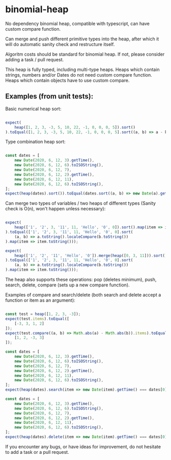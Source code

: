 # binomial-heap

No dependency binomial heap, compatible with typescript, can have custom compare function.

Can merge and push different primitive types into the heap, after which it will do automatic sanity check and restructure itself.


Algoritm costs should be standard for binomial heap. If not, please consider adding a task / pull request.


This heap is fully typed, including multi-type heaps. Heaps which contain strings, numbers and/or Dates do not need custom compare function.
Heaps which contain objects have to use custom compare.


## Examples (from unit tests):

Basic numerical heap sort:

```typescript

expect(
    heap([1, 2, 3, -3, 5, 10, 22, -1, 0, 0, 0, 5]).sort()
).toEqual([1, 2, 3, -3, 5, 10, 22, -1, 0, 0, 0, 5].sort((a, b) => a - b));

```

Type combination heap sort:

```typescript

const dates = [
    new Date(2020, 6, 12, 3).getTime(),
    new Date(2020, 6, 12, 6).toISOString(),
    new Date(2020, 6, 12, 7),
    new Date(2020, 6, 12, 2).getTime(),
    new Date(2020, 6, 12, 11),
    new Date(2020, 6, 12, 6).toISOString(),
];
expect(heap(dates).sort()).toEqual(dates.sort((a, b) => new Date(a).getTime() - new Date(b).getTime()));

```

Can merge two types of variables / two heaps of different types (Sanity check is O(n), won't happen unless necessary):

```typescript

expect(
    heap(['1', '2', 3, '11', 11, 'Hello', '0', 0]).sort().map(item => item.toString())
).toEqual(['1', '2', 3, '11', 11, 'Hello', '0', 0].sort(
    (a, b) => a.toString().localeCompare(b.toString())
).map(item => item.toString()));

expect(
    heap(['1', '2', '11', 'Hello', '0']).merge(heap([0, 3, 11])).sort().map(item => item.toString())
).toEqual(['1', '2', 3, '11', 11, 'Hello', '0', 0].sort(
    (a, b) => a.toString().localeCompare(b.toString())
).map(item => item.toString()));

```

The heap also supports these operations: pop (deletes minimum), push, search, delete, compare (sets up a new compare function).


Examples of compare and search/delete (both search and delete accept a function or item as an argument):

```typescript

const test = heap([1, 2, 3, -3]);
expect(test.items).toEqual([
    [-3, 3, 1, 2]
]);
expect(test.compare((a, b) => Math.abs(a) - Math.abs(b)).items).toEqual([
    [1, 2, -3, 3]
]);

const dates = [
    new Date(2020, 6, 12, 3).getTime(),
    new Date(2020, 6, 12, 6).toISOString(),
    new Date(2020, 6, 12, 7),
    new Date(2020, 6, 12, 2).getTime(),
    new Date(2020, 6, 12, 11),
    new Date(2020, 6, 12, 6).toISOString(),
];
expect(heap(dates).search(item => new Date(item).getTime() === dates[0])).toEqual(dates[0]);

const dates = [
    new Date(2020, 6, 12, 3).getTime(),
    new Date(2020, 6, 12, 6).toISOString(),
    new Date(2020, 6, 12, 7),
    new Date(2020, 6, 12, 2).getTime(),
    new Date(2020, 6, 12, 11),
    new Date(2020, 6, 12, 6).toISOString(),
];
expect(heap(dates).delete(item => new Date(item).getTime() === dates[0])).toEqual(dates[0]);

```


If you encounter any bugs, or have ideas for improvement, do not hesitate to add a task or a pull request.